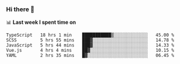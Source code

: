 ### Hi there 👋

<!--
**DBvc/DBvc** is a ✨ _special_ ✨ repository because its `README.md` (this file) appears on your GitHub profile.

Here are some ideas to get you started:

- 🔭 I’m currently working on ...
- 🌱 I’m currently learning ...
- 👯 I’m looking to collaborate on ...
- 🤔 I’m looking for help with ...
- 💬 Ask me about ...
- 📫 How to reach me: ...
- 😄 Pronouns: ...
- ⚡ Fun fact: ...
-->

📊 **Last week I spent time on**
<!--START_SECTION:waka-->
```text
TypeScript   18 hrs 1 min    ███████████▒░░░░░░░░░░░░░   45.00 % 
SCSS         5 hrs 55 mins   ███▓░░░░░░░░░░░░░░░░░░░░░   14.78 % 
JavaScript   5 hrs 44 mins   ███▓░░░░░░░░░░░░░░░░░░░░░   14.33 % 
Vue.js       4 hrs 4 mins    ██▓░░░░░░░░░░░░░░░░░░░░░░   10.15 % 
YAML         2 hrs 35 mins   █▓░░░░░░░░░░░░░░░░░░░░░░░   06.45 % 
```
<!--END_SECTION:waka-->
